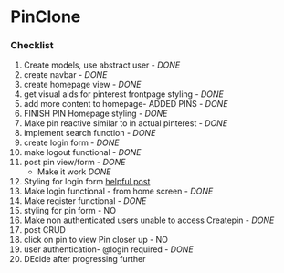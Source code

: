 # PinClone

### Checklist
1. Create models, use abstract user - *DONE*
2. create navbar - *DONE*
3. create homepage view - *DONE*
4. get visual aids for pinterest frontpage styling - *DONE*
5. add more content to homepage- ADDED PINS - *DONE*
6. FINISH PIN Homepage styling - *DONE*
7. Make pin reactive similar to in actual pinterest - *DONE*
8. implement search function - *DONE*
9. create login form - _DONE_
10. make logout functional - _DONE_
11. post pin view/form - *DONE*
	- Make it work _DONE_
12. Styling for login form [helpful post](https://forum.djangoproject.com/t/styling-form-as-div-or-form-as-p/22645/7) 
13. Make login functional - from home screen - _DONE_
14. Make register functional - *DONE*
15. styling for pin form - NO
16. Make non authenticated users unable to access Createpin - *DONE*
17. post CRUD
18. click on pin to view Pin closer up - NO
19. user authentication- @login required - _DONE_
20. DEcide after progressing further
 
